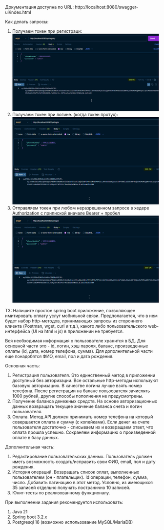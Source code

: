 Документация доступна по URL: http://localhost:8080/swagger-ui/index.html

Как делать запросы:
1) Получаем токен при регистраци: 
![](src/main/java/mobilePayment/mobilePayment/reference/img.png)
2) Получаем токен при логине. (когда токен протух):
![](src/main/java/mobilePayment/mobilePayment/reference/img_2.png)
3) Отправляем токен при любом неразрешенном запросе в хедере Authorization с припиской вначале Bearer + пробел
![](src/main/java/mobilePayment/mobilePayment/reference/img_2.png)

ТЗ:
Напишите простое spring boot приложение, позволяющее имитировать оплату услуг мобильной связи. Предполагается, что в нем будет набор http-методов, принимающих запросы из стороннего клиента (Postman, wget, curl и т.д.), какого либо пользовательского web-интерфейса (UI на html и js) в приложении не требуется.

Вся необходимая информация о пользователе хранится в БД. Для основной части это - id, логин, хэш пароля, баланс, произведенные оплаты (id, дата, номер телефона, сумма). Для дополнительной части еще понадобятся ФИО, email, пол и дата рождения.

Основная часть:
1) Регистрация пользователя. Это единственный метод в приложении доступный без авторизации. Все остальные http-методы используют базовую авторизацию. В качестве логина лучше взять номер телефона. После регистрации на баланс пользователя зачислять 1000 рублей, другие способы пополнения не предусмотрены.
2) Получение баланса денежных средств. На основе авторизационных данных возвращать текущее значение баланса счета и логин пользователя.
3) Оплата. Метод API должен принимать номер телефона на который совершается оплата и  сумму (с копейками). Если денег на счете пользователя достаточно - списываем их и возвращаем ответ, что оплата прошла успешно. Сохраняем информацию о произведенной оплате в базу данных.

Дополнительная часть:
1) Редактирование пользовательских данных. Пользователь должен иметь возможность создать/исправить свои ФИО, email, пол и дату рождения.
2) История операций. Возвращать список оплат, выполненных пользователем (он - плательщик). Id операции, телефон, сумма, число. Добавить пагинацию в этот метод. Условно, из имеющихся 35 записей отдельно получать постранично 10 записей.
3) Юнит-тесты по реализованному функционалу.


При выполнении задания рекомендуется использовать:
1) Java 21
2) Spring boot 3.2.x
3) Postgresql 16 (возможно использование MySQL/MariaDB)

